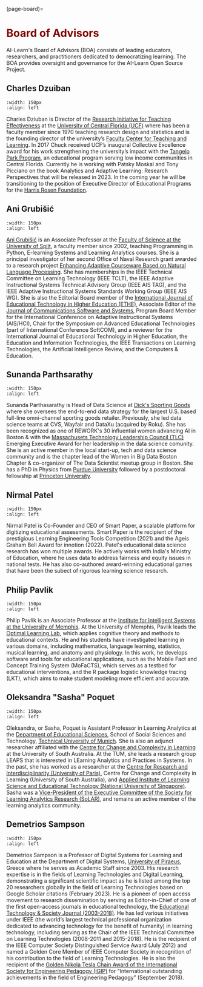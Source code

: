 (page-board)=
# <font color="maroon">Board of Advisors</font>

AI-Learn's Board of Advisors (BOA) consists of leading educators, researchers, and practitioners dedicated to democratizing learning. The BOA provides oversight and governance for the AI-Learn Open Source Project. 

## Charles Dzuiban 

```{image} /images/charles-dziuban.jpg
:width: 150px
:align: left
```


Charles Dziuban is Director of the [Research Initiative for Teaching Effectiveness](https://digitallearning.ucf.edu/impact-evaluation/) at the [University of Central Florida (UCF)](https://www.ucf.edu/) where has been a faculty member since 1970 teaching research design and statistics and is the founding director of the university’s [Faculty Center for Teaching and Learning](https://fctl.ucf.edu/). In 2017 Chuck received UCF’s inaugural Collective Excellence award for his work strengthening the university’s impact with the [Tangelo Park Program](https://www.rosengivesback.com/providing-hope-through-education/tangelo-park-program/), an educational program serving low income communities in Central Florida. Currently he is working with Patsky Moskal and Tony Picciano on the book Analytics and Adaptive Learning: Research Perspectives that will be released in 2023. In the coming year he will be transitioning to the position of Executive Director of Educational Programs for the [Harris Rosen Foundation](https://www.rosengivesback.com/the-harris-rosen-foundation/).   


## Ani Grubišić

```{image} /images/ani-grubisic.jpg
:width: 150px
:align: left
```

[Ani Grubišić](https://sites.google.com/a/pmfst.unist.hr/anigrubisic/?pli=1) is an Associate Professor at the [Faculty of Science at the University of Split](https://www.pmfst.unist.hr/djelatnici/?lang=en#1525257655586-c57ade79-8fc9), a faculty member since 2002, teaching Programming in Python, E-learning Systems and Learning Analytics courses. She is a principal investigator of her second Office of Naval Research grant awarded to a research project [Enhancing Adaptive Courseware Based on Natural Language Processing](https://www.acnltutor.net/). She has memberships in the IEEE Technical Committee on Learning Technology (IEEE TCLT), the IEEE Adaptive Instructional Systems Technical Advisory Group (IEEE AIS TAG), and the IEEE Adaptive Instructional Systems Standards Working Group (IEEE AIS WG). She is also the Editorial Board member of the [International Journal of Educational Technology in Higher Education (ETHE)](https://educationaltechnologyjournal.springeropen.com/about/editorial-board), Associate Editor of the [Journal of Communications Software and Systems](https://jcoms.fesb.unist.hr/editorial-team/), Program Board Member for the International Conference on Adaptive Instructional Systems (AIS/HCI), Chair for the Symposium on Advanced Educational Technologies (part of International Conference SoftCOM), and a reviewer for the International Journal of Educational Technology in Higher Education, the Education and Information Technologies, the IEEE Transactions on Learning Technologies, the Artificial Intelligence Review, and the Computers & Education.


## Sunanda Parthsarathy

```{image} /images/parthasarathy.jpg
:width: 150px
:align: left
```

Sunanda Parthasarathy is Head of Data Science at [Dick's Sporting Goods](https://www.dickssportinggoods.com/) where she oversees the end-to-end data strategy for the largest U.S. based full-line omni-channel sporting goods retailer. Previously, she led data science teams at CVS, Wayfair and DataXu (acquired by Roku). She has been recognized as one of REWORK's 30 influential women advancing AI in Boston & with the [Massachusets Technology Leadership Council (TLC)](https://www.masstlc.org/) Emerging Executive Award for her leadership in the data science comunity. She is an active member in the local start-up, tech and data science community and is the chapter lead of the Women in Big Data Boston Chapter & co-organizer of The Data Scientist meetup group in Boston. She has a PhD in Physics from [Purdue University](https://www.purdue.edu/) followed by a postdoctoral fellowship at [Princeton University](https://www.princeton.edu/).

## Nirmal Patel

```{image} /images/nirmal-patel.jpg
:width: 150px
:align: left
```

Nirmal Patel is Co-Founder and CEO of Smart Paper, a scalable platform for digitizing educational assessments. Smart Paper is the recipient of the prestigious Learning Engineering Tools Competition (2021) and the Ageis Graham Bell Award for innotion (2022). Patel's educational data science research has won multiple awards. He actively works with India's Ministry of Education, where he uses data to address fairness and equity issues in national tests. He has also co-authored award-winning educational games that have been the subect of rigorous learning science research. 

## Philip Pavlik
```{image} /images/philip-pavlik.jpg
:width: 150px
:align: left
```

Philip Pavlik is an Associate Professor at the [Institute for Intelligent Systems at the University of Memphis](https://www.memphis.edu/iis/). At the University of Memphis, Pavlik leads the [Optimal Learning Lab](http://optimallearning.org/#:~:text=The%20Optimal%20Learning%20Lab%20at,to%20sequence%20and%20schedule%20practice.), which applies cognitive theory and methods to educational contexts. He and his students have investigated learning in various domains, including mathematics, language learning, statistics, musical learning, and anatomy and physiology. In this work, he develops software and tools for educational applications, such as the Mobile Fact and Concept Training System (MoFaCTS), which serves as a testbed for educational interventions, and the R package logistic knowledge tracing (LKT), which aims to make student modeling more efficient and accurate.

## Oleksandra "Sasha" Poquet

```{image} /images/sasha-poquet.jpg
:width: 150px
:align: left
```

Oleksandra, or Sasha, Poquet is Assistant Professor in Learning Analytics at the [Department of Educational Sciences](https://www.edu.sot.tum.de/en/edu/home/), School of Social Sciences and Technology, [Technical University of Munich](https://www.tum.de/). She is also an adjunct researcher affiliated with the [Centre for Change and Complexity in Learning](https://www.unisa.edu.au/research/c3l/) at the University of South Australia. At the TUM, she leads a research group LEAPS that is interested in LEarning Analytics and Practices in Systems. In the past, she has worked as a researcher at the [Centre for Research and Interdisciplinarity (University of Paris)](https://mooc.global/cri/), Centre for Change and Complexity in Learning (University of South Australia), and [Applied Institute of Learning Science and Educational Technology (National University of Singapore)](https://nus.edu.sg/alset/our-staff/). Sasha was a [Vice-President of the Executive Committee of the Society for Learning Analytics Research (SoLAR)](https://www.solaresearch.org/about/governance/), and remains an active member of the learning analytics community.

## Demetrios Sampson

```{image} /images/demetriossampson.jpg
:width: 150px
:align: left
```

 Demetrios Sampson is a Professor of Digital Systems for Learning and Education at the Department of Digital Systems, [University of Piraeus](https://www.unipi.gr/unipi/en/), Greece where he serves as Academic Staff since 2003.  His research expertise is in the fields of Learning Technologies and Digital Learning, demonstrating a significant scientific impact as he is listed among the top 20 researchers globally in the field of Learning Technologies based on Google Scholar citations (February 2023). He is a pioneer of open access movement to research dissemination by serving as Editor-in-Chief of one of the first open-access journals in educational technology, the [Educational Technology & Society Journal (2003-2018)](https://www.j-ets.net/). He has led various initiatives under IEEE (the world’s largest technical professional organization dedicated to advancing technology for the benefit of humanity) in learning technology, including serving as the Chair of the IEEE Technical Committee on Learning Technologies (2008-2011 and 2015-2018). He is the recipient of the IEEE Computer Society Distinguished Service Award (July 2012) and named a Golden Core Member of IEEE Computer Society in recognition of his contribution to the field of Learning Technologies. He is also the recipient of the [Golden Nikola Tesla Chain Award of the International Society for Engineering Pedagogy (IGIP)](https://www.igip.org/IGIP_award_nicola-tesla-chain.php) for “International outstanding achievements in the field of Engineering Pedagogy” (September 2018).